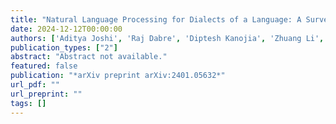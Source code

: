 ```yaml
---
title: "Natural Language Processing for Dialects of a Language: A Survey"
date: 2024-12-12T00:00:00
authors: ['Aditya Joshi', 'Raj Dabre', 'Diptesh Kanojia', 'Zhuang Li', 'Haolan Zhan', 'Gholamreza Haffari', 'Doris Dippold']
publication_types: ["2"]
abstract: "Abstract not available."
featured: false
publication: "*arXiv preprint arXiv:2401.05632*"
url_pdf: ""
url_preprint: ""
tags: []
---
```

